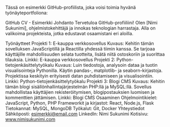 
Tässä on esimerkki GitHub-profiilista, joka voisi toimia hyvänä työnäyteportfoliona:

GitHub CV - Esimerkki
Johdanto
Tervetuloa GitHub-profiiliini! Olen [Nimi Sukunimi], ohjelmistokehittäjä ja innokas teknologian harrastaja. Alla on valikoima projekteista, jotka edustavat osaamistani eri aloilla.

Työnäytteet
Projekti 1: E-kauppa verkkosovellus
Kuvaus: Kehitin tämän sovelluksen JavaScriptillä ja Reactilla yhdessä tiimin kanssa. Se tarjoaa käyttäjille mahdollisuuden selata tuotteita, lisätä niitä ostoskoriin ja suorittaa tilauksia.
Linkki: E-kauppa verkkosovellus
Projekti 2: Python-tietojenkäsittelytyökalu
Kuvaus: Luin tiedostoja, analysoin dataa ja tuotin visualisointeja Pythonilla. Käytin pandas-, matplotlib- ja seaborn-kirjastoja. Projektissa keskityin erityisesti datan puhdistamiseen ja visualisointiin.
Linkki: Python-tietojenkäsittelytyökalu
Projekti 3: Blogi CMS
Kuvaus: Kehitin tämän blogi sisällönhallintajärjestelmän PHP:llä ja MySQL:llä. Sovellus mahdollistaa käyttäjien rekisteröitymisen, blogipostauksien luomisen ja kommenttien jättämisen.
Linkki: Blogi CMS
Osaaminen
Ohjelmointikielet: JavaScript, Python, PHP
Frameworkit ja kirjastot: React, Node.js, Flask
Tietokannat: MySQL, MongoDB
Työkalut: Git, Docker
Yhteystiedot
Sähköposti: esimerkki@email.com
LinkedIn: Nimi Sukunimi
Kotisivu: www.nimisukunimi.com
